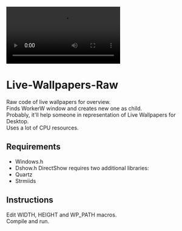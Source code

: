 ![Demo](demo.mp4)

# Live-Wallpapers-Raw
Raw code of live wallpapers for overview.  
Finds WorkerW window and creates new one as child.  
Probably, it'll help someone in representation of Live Wallpapers for Desktop.  
Uses a lot of CPU resources.

## Requirements
*  Windows.h
*  Dshow.h
DirectShow requires two additional libraries:  
*  Quartz
*  Strmiids

## Instructions
Edit WIDTH, HEIGHT and WP_PATH macros.  
Compile and run.
